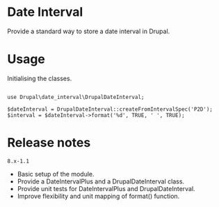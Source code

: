 # Date Interval #

Provide a standard way to store a date interval in Drupal.

# Usage #

Initialising the classes.
 
```

use Drupal\date_interval\DrupalDateInterval;

$dateInterval = DrupalDateInterval::createFromIntervalSpec('P2D');
$interval = $dateInterval->format('%d', TRUE, ' ', TRUE);

```

# Release notes #

`8.x-1.1`
+ Basic setup of the module.
+ Provide a DateIntervalPlus and a DrupalDateInterval class.
+ Provide unit tests for DateIntervalPlus and DrupalDateInterval.
+ Improve flexibility and unit mapping of format() function.
